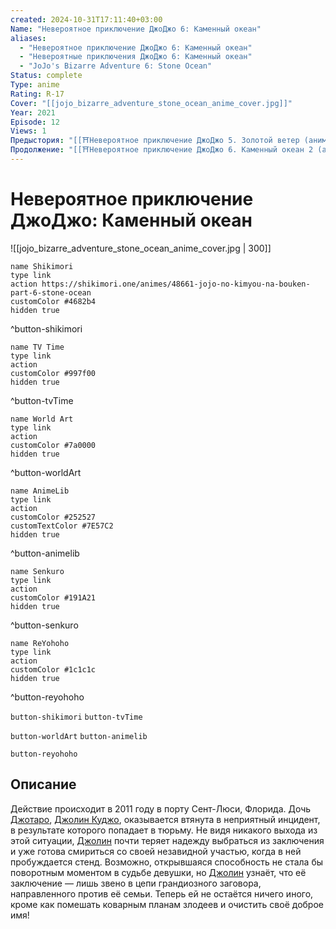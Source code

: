 ```yaml
---
created: 2024-10-31T17:11:40+03:00
Name: "Невероятное приключение ДжоДжо 6: Каменный океан"
aliases:
  - "Невероятное приключение ДжоДжо 6: Каменный океан"
  - "Невероятные приключения ДжоДжо 6: Каменный океан"
  - "JoJo's Bizarre Adventure 6: Stone Ocean"
Status: complete
Type: anime
Rating: R-17
Cover: "[[jojo_bizarre_adventure_stone_ocean_anime_cover.jpg]]"
Year: 2021
Episode: 12
Views: 1
Предыстория: "[[⛩️Невероятное приключение ДжоДжо 5. Золотой ветер (аниме)]]"
Продолжение: "[[⛩️Невероятное приключение ДжоДжо 6. Каменный океан 2 (аниме)]]"
---
```


# Невероятное приключение ДжоДжо: Каменный океан

![[jojo_bizarre_adventure_stone_ocean_anime_cover.jpg | 300]]

```button
name Shikimori
type link
action https://shikimori.one/animes/48661-jojo-no-kimyou-na-bouken-part-6-stone-ocean
customColor #4682b4
hidden true
```
^button-shikimori

```button
name TV Time
type link
action 
customColor #997f00
hidden true
```
^button-tvTime

```button
name World Art
type link
action 
customColor #7a0000
hidden true
```
^button-worldArt

```button
name AnimeLib
type link
action 
customColor #252527
customTextColor #7E57C2
hidden true
```
^button-animelib

```button
name Senkuro
type link
action 
customColor #191A21
hidden true
```
^button-senkuro

```button
name ReYohoho
type link
action 
customColor #1c1c1c
hidden true
```
^button-reyohoho



`button-shikimori` `button-tvTime`

`button-worldArt` `button-animelib`

`button-reyohoho`

## Описание

Действие происходит в 2011 году в порту Сент-Люси, Флорида. Дочь [Джотаро](https://shikimori.one/characters/4003-joutarou-kuujou), [Джолин Куджо](https://shikimori.one/characters/11222-jolyne-kuujou), оказывается втянута в неприятный инцидент, в результате которого попадает в тюрьму. Не видя никакого выхода из этой ситуации, [Джолин](https://shikimori.one/characters/11222-jolyne-kuujou) почти теряет надежду выбраться из заключения и уже готова смириться со своей незавидной участью, когда в ней пробуждается стенд. Возможно, открывшаяся способность не стала бы поворотным моментом в судьбе девушки, но [Джолин](https://shikimori.one/characters/11222-jolyne-kuujou) узнаёт, что её заключение — лишь звено в цепи грандиозного заговора, направленного против её семьи. Теперь ей не остаётся ничего иного, кроме как помешать коварным планам злодеев и очистить своё доброе имя!
